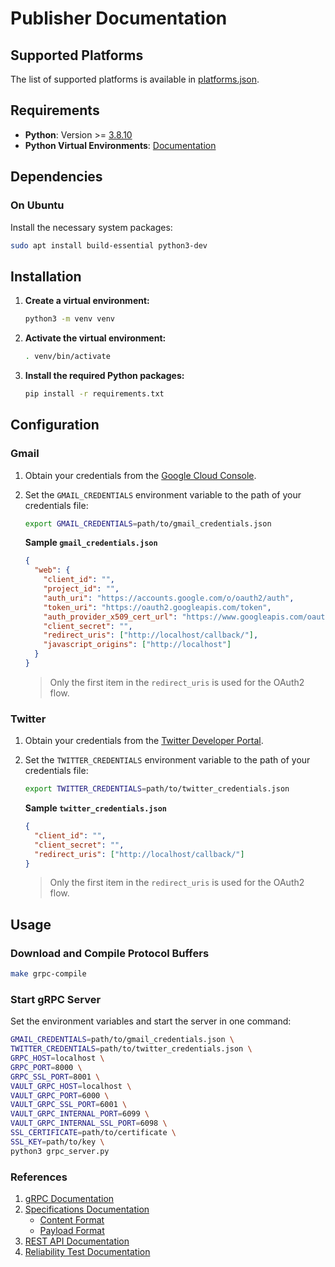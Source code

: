 # Publisher Documentation

## Supported Platforms

The list of supported platforms is available in
[platforms.json](resources/platforms.json).

## Requirements

- **Python**: Version >=
  [3.8.10](https://www.python.org/downloads/release/python-3810/)
- **Python Virtual Environments**:
  [Documentation](https://docs.python.org/3/tutorial/venv.html)

## Dependencies

### On Ubuntu

Install the necessary system packages:

```bash
sudo apt install build-essential python3-dev
```

## Installation

1. **Create a virtual environment:**

   ```bash
   python3 -m venv venv
   ```

2. **Activate the virtual environment:**

   ```bash
   . venv/bin/activate
   ```

3. **Install the required Python packages:**

   ```bash
   pip install -r requirements.txt
   ```

## Configuration

### Gmail

1. Obtain your credentials from the
   [Google Cloud Console](https://console.cloud.google.com/).
2. Set the `GMAIL_CREDENTIALS` environment variable to the path of your
   credentials file:

   ```bash
   export GMAIL_CREDENTIALS=path/to/gmail_credentials.json
   ```

   **Sample `gmail_credentials.json`**

   ```json
   {
     "web": {
       "client_id": "",
       "project_id": "",
       "auth_uri": "https://accounts.google.com/o/oauth2/auth",
       "token_uri": "https://oauth2.googleapis.com/token",
       "auth_provider_x509_cert_url": "https://www.googleapis.com/oauth2/v1/certs",
       "client_secret": "",
       "redirect_uris": ["http://localhost/callback/"],
       "javascript_origins": ["http://localhost"]
     }
   }
   ```

   > Only the first item in the `redirect_uris` is used for the OAuth2 flow.

### Twitter

1. Obtain your credentials from the
   [Twitter Developer Portal](https://developer.twitter.com/en/portal/).
2. Set the `TWITTER_CREDENTIALS` environment variable to the path of your
   credentials file:

   ```bash
   export TWITTER_CREDENTIALS=path/to/twitter_credentials.json
   ```

   **Sample `twitter_credentials.json`**

   ```json
   {
     "client_id": "",
     "client_secret": "",
     "redirect_uris": ["http://localhost/callback/"]
   }
   ```

   > Only the first item in the `redirect_uris` is used for the OAuth2 flow.

## Usage

### Download and Compile Protocol Buffers

```bash
make grpc-compile
```

### Start gRPC Server

Set the environment variables and start the server in one command:

```bash
GMAIL_CREDENTIALS=path/to/gmail_credentials.json \
TWITTER_CREDENTIALS=path/to/twitter_credentials.json \
GRPC_HOST=localhost \
GRPC_PORT=8000 \
GRPC_SSL_PORT=8001 \
VAULT_GRPC_HOST=localhost \
VAULT_GRPC_PORT=6000 \
VAULT_GRPC_SSL_PORT=6001 \
VAULT_GRPC_INTERNAL_PORT=6099 \
VAULT_GRPC_INTERNAL_SSL_PORT=6098 \
SSL_CERTIFICATE=path/to/certificate \
SSL_KEY=path/to/key \
python3 grpc_server.py
```

### References

1. [gRPC Documentation](docs/grpc.md)
2. [Specifications Documentation](/docs/specification.md)
   - [Content Format](/docs/specification.md#content-format)
   - [Payload Format](/docs//specification.md#payload-format)
3. [REST API Documentation](/docs/publisher.md)
4. [Reliability Test Documentation](/docs/reliability_test.md)
